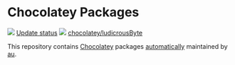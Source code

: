 # Chocolatey Packages
[![](https://ci.appveyor.com/api/projects/status/github/jtcmedia/chocolatey-packages?svg=true)](https://ci.appveyor.com/project/jtcmedia/chocolatey-packages)
[Update status](http://tiny.cc/vv94fy)
[![](http://transparent-favicon.info/favicon.ico)](#)
[chocolatey/ludicrousByte](https://chocolatey.org/profiles/ludicrousByte)

This repository contains [Chocolatey](http://chocolatey.org) packages [automatically](https://chocolatey.org/docs/automatic-packages) maintained by [au](https://github.com/majkinetor/au).
